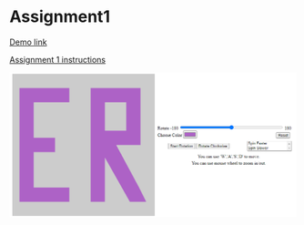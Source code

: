 # Assignment1

[Demo link](https://computer-graphics-lab.netlify.app/assignment1/index.html)

[Assignment 1 instructions](20-21_3037_assignment1.pdf)

![alt text](assignment1.png "Assignment1")
